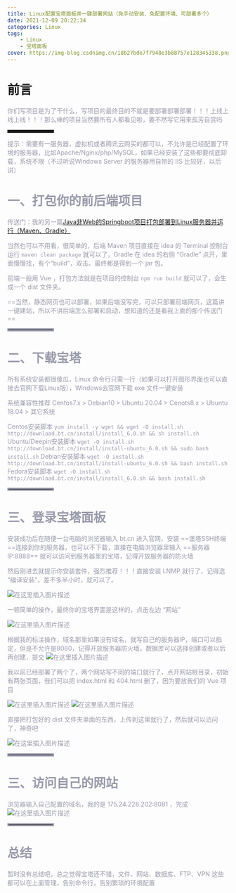 ```yaml
---
title: Linux配置宝塔面板并一键部署网站（免手动安装、免配置环境、可部署多个）
date: 2021-12-09 20:22:34
categories: Linux
tags:
    - Linux
    - 宝塔面板
cover: https://img-blog.csdnimg.cn/18b27bde7f7948e3b88757e128345338.png?x-oss-process=image/watermark,type_d3F5LXplbmhlaQ,shadow_50,text_Q1NETiBA57mB5Y2O5bC95aS05ruh5piv5q6H,size_20,color_FFFFFF,t_70,g_se,x_16
---
```

# 前言

<font color=#999AAA >你们写项目是为了干什么，写项目的最终目的不就是要部署部署部署！！！上线上线上线！！！那么棒的项目当然要所有人都看见啦，要不然写它用来孤芳自赏吗</font>

<hr style=" border:solid; width:100px; height:1px;" color=#000000 size=1">

<font color=#999AAA >提示：需要有一服务器，虚拟机或者腾讯云购买的都可以，不允许是已经配置了环境的服务器，比如Apache/Nginx/php/MySQL，如果已经安装了这些都要彻底卸载，系统不限（不过听说Windows Server 的服务器用自带的 IIS 比较好，以后讲）


# 一、打包你的前后端项目


<font color=#999AAA >传送门：我的另一篇[Java非Web的Springboot项目打包部署到Linux服务器并运行（Maven、Gradle）](https://blog.csdn.net/qq_48922459/article/details/121718064?spm=1001.2014.3001.5501)

<font color=#999AAA >当然也可以不用看，很简单的，后端 Maven 项目直接在 idea 的 Terminal 控制台运行 `maven clean package` 就可以了，Gradle 在 idea 的右侧 “Gradle” 点开，里面慢慢找，有个“build”，双击。最终都是得到一个 jar 包。

<font color=#999AAA >前端一般用 Vue ，打包方法就是在项目的控制台 `npm run build` 就可以了，会生成一个 dist 文件夹。

==当然，静态网页也可以部署，如果后端没写完，可以只部署前端网页，这篇讲一键建站，所以不讲后端怎么部署和启动，想知道的还是看我上面的那个传送门==

<hr style=" border:solid; width:100px; height:1px;" color=#000000 size=1">

# 二、下载宝塔
<font color=#999AAA >所有系统安装都很傻瓜，Linux 命令行只需一行（如果可以打开图形界面也可以直接去官网下载Linux版），Windows去官网下载 exe 文件一键安装

<font color=#999AAA >系统兼容性推荐 Centos7.x > Debian10 > Ubuntu 20.04 > Cenots8.x > Ubuntu 18.04 > 其它系统

Centos安装脚本 `yum install -y wget && wget -O install.sh http://download.bt.cn/install/install_6.0.sh && sh install.sh`
Ubuntu/Deepin安装脚本 `wget -O install.sh http://download.bt.cn/install/install-ubuntu_6.0.sh && sudo bash install.sh`
Debian安装脚本 `wget -O install.sh http://download.bt.cn/install/install-ubuntu_6.0.sh && bash install.sh`
Fedora安装脚本 `wget -O install.sh http://download.bt.cn/install/install_6.0.sh && bash install.sh`

<hr style=" border:solid; width:100px; height:1px;" color=#000000 size=1">

#  三、登录宝塔面板


<font color=#999AAA >安装成功后在随便一台电脑的浏览器输入 bt.cn 进入官网，安装 ==堡塔SSH终端==连接到你的服务器，也可以不下载，直接在电脑浏览器里输入 ==服务器IP:8888== 就可以访问到服务器里的宝塔，记得开放服务器的防火墙


<font color=#999AAA >然后刚进去就提示你安装套件，强烈推荐！！！直接安装 LNMP 就行了，记得选 “编译安装”，差不多半小时，就可以了。

![在这里插入图片描述](https://img-blog.csdnimg.cn/57c44ab48d4347dabe0e015c06361be4.png?x-oss-process=image/watermark,type_d3F5LXplbmhlaQ,shadow_50,text_Q1NETiBA57mB5Y2O5bC95aS05ruh5piv5q6H,size_20,color_FFFFFF,t_70,g_se,x_16)

<font color=#999AAA >一顿简单的操作，最终你的宝塔界面是这样的，点击左边 “网站”

![在这里插入图片描述](https://img-blog.csdnimg.cn/18b27bde7f7948e3b88757e128345338.png?x-oss-process=image/watermark,type_d3F5LXplbmhlaQ,shadow_50,text_Q1NETiBA57mB5Y2O5bC95aS05ruh5piv5q6H,size_20,color_FFFFFF,t_70,g_se,x_16)

<font color=#999AAA >根据我的标注操作，域名那里如果没有域名，就写自己的服务器IP，端口可以指定，但是不允许是8080，记得开放服务器防火墙，数据库可以选择创建或者以后再创建，提交
![在这里插入图片描述](https://img-blog.csdnimg.cn/b9181358d1f74b8b95afe39be67d12e3.png?x-oss-process=image/watermark,type_d3F5LXplbmhlaQ,shadow_50,text_Q1NETiBA57mB5Y2O5bC95aS05ruh5piv5q6H,size_20,color_FFFFFF,t_70,g_se,x_16)

<font color=#999AAA >我以前已经部署了两个了，两个网站写不同的端口就行了，点开网站根目录，初始有两张页面，我们可以把 index.html 和 404.html 删了，因为要放我们的 Vue 项目

![在这里插入图片描述](https://img-blog.csdnimg.cn/c7a37e29e2854ab1bea6eb9a532b72cd.png?x-oss-process=image/watermark,type_d3F5LXplbmhlaQ,shadow_50,text_Q1NETiBA57mB5Y2O5bC95aS05ruh5piv5q6H,size_20,color_FFFFFF,t_70,g_se,x_16)
![在这里插入图片描述](https://img-blog.csdnimg.cn/8a79d158993e4254945458c2a8e53e5f.png?x-oss-process=image/watermark,type_d3F5LXplbmhlaQ,shadow_50,text_Q1NETiBA57mB5Y2O5bC95aS05ruh5piv5q6H,size_20,color_FFFFFF,t_70,g_se,x_16)


<font color=#999AAA >直接把打包好的 dist 文件夹里面的东西，上传到这里就行了，然后就可以访问了，神奇吧

![在这里插入图片描述](https://img-blog.csdnimg.cn/1cdfdbb5a229467c820052125e869b2b.png?x-oss-process=image/watermark,type_d3F5LXplbmhlaQ,shadow_50,text_Q1NETiBA57mB5Y2O5bC95aS05ruh5piv5q6H,size_20,color_FFFFFF,t_70,g_se,x_16)

<hr style=" border:solid; width:100px; height:1px;" color=#000000 size=1">


#  三、访问自己的网站

<font color=#999AAA >浏览器输入自己配置的域名，我的是 175.24.228.202:8081  ，完成
![在这里插入图片描述](https://img-blog.csdnimg.cn/5a9dc81f3da6432e9e4453308e1e5d98.png?x-oss-process=image/watermark,type_d3F5LXplbmhlaQ,shadow_50,text_Q1NETiBA57mB5Y2O5bC95aS05ruh5piv5q6H,size_20,color_FFFFFF,t_70,g_se,x_16)




<hr style=" border:solid; width:100px; height:1px;" color=#000000 size=1">

# 总结
<font color=#999AAA >暂时没有总结吧，总之觉得宝塔还不错，文件、网站、数据库、FTP、VPN 这些都可以在上面管理，告别命令行，告别繁琐的环境配置
